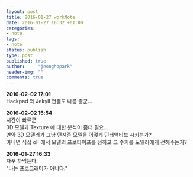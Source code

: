 ```yaml
---
layout: post
title: 2016-01-27 workNote
date: 2016-01-27 16:32 +01:00
categories:
- note
tags:
- note
status: publish
type: post
published: true
author:     "jeonghopark"
header-img: ""
comments: true
---
```

**2016-02-02 17:01**  
Hackpad 와 Jekyll 연결도 나름 좋군...  

**2016-02-02 15:54**   
시간이 빠르군.   
3D 모델과 Texture 에 대한 분석이 좀더 필요...   
만약 3D 모델러가 그냥 던져준 모델을 어떻게 인터액티브 시키는가?   
아니면 직접 oF 에서 모델의 프로타이프를 정하고 그 수치를 모델러에게 전해주는가?  
   
   
**2016-01-27 16:33**  
자꾸 까먹는다.  
"나는 프로그래머가 아니다."  
